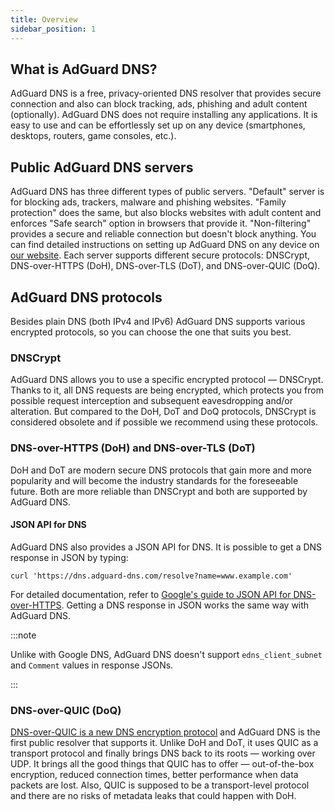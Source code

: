 ```yaml
---
title: Overview
sidebar_position: 1
---
```


## What is AdGuard DNS?

AdGuard DNS is a free, privacy-oriented DNS resolver that provides secure connection and also can block tracking, ads, phishing and adult content (optionally). AdGuard DNS does not require installing any applications. It is easy to use and can be effortlessly set up on any device (smartphones, desktops, routers, game consoles, etc.).

## Public AdGuard DNS servers

AdGuard DNS has three different types of public servers. "Default" server is for blocking ads, trackers, malware and phishing websites. "Family protection" does the same, but also blocks websites with adult content and enforces "Safe search" option in browsers that provide it. "Non-filtering" provides a secure and reliable connection but doesn't block anything. You can find detailed instructions on setting up AdGuard DNS on any device on [our website](https://adguard-dns.io/public-dns.html). Each server supports different secure protocols: DNSCrypt, DNS-over-HTTPS (DoH), DNS-over-TLS (DoT), and DNS-over-QUIC (DoQ).

## AdGuard DNS protocols

Besides plain DNS (both IPv4 and IPv6) AdGuard DNS supports various encrypted protocols, so you can choose the one that suits you best.

### DNSCrypt

AdGuard DNS allows you to use a specific encrypted protocol — DNSCrypt. Thanks to it, all DNS requests are being encrypted, which protects you from possible request interception and subsequent eavesdropping and/or alteration. But compared to the DoH, DoT and DoQ protocols, DNSCrypt is considered obsolete and if possible we recommend using these protocols.

### DNS-over-HTTPS (DoH) and DNS-over-TLS (DoT)

DoH and DoT are modern secure DNS protocols that gain more and more popularity and will become the industry standards for the foreseeable future. Both are more reliable than DNSCrypt and both are supported by AdGuard DNS.

#### JSON API for DNS

AdGuard DNS also provides a JSON API for DNS. It is possible to get a DNS response in JSON by typing:

```text
curl 'https://dns.adguard-dns.com/resolve?name=www.example.com'
```

For detailed documentation, refer to [Google's guide to JSON API for DNS-over-HTTPS](https://developers.google.com/speed/public-dns/docs/doh/json). Getting a DNS response in JSON works the same way with AdGuard DNS.

:::note

Unlike with Google DNS, AdGuard DNS doesn't support `edns_client_subnet` and `Comment` values in response JSONs.

:::

### DNS-over-QUIC (DoQ)

[DNS-over-QUIC is a new DNS encryption protocol](https://adguard.com/blog/dns-over-quic.html) and AdGuard DNS is the first public resolver that supports it. Unlike DoH and DoT, it uses QUIC as a transport protocol and finally brings DNS back to its roots — working over UDP. It brings all the good things that QUIC has to offer — out-of-the-box encryption, reduced connection times, better performance when data packets are lost. Also, QUIC is supposed to be a transport-level protocol and there are no risks of metadata leaks that could happen with DoH.
